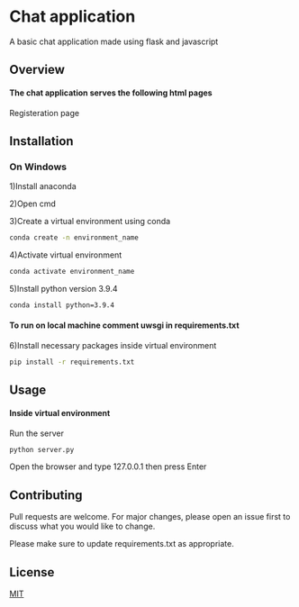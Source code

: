 # Chat application

A basic chat application made using flask and javascript

## Overview

#### The chat application serves the following html pages

Registeration page


## Installation
### On Windows
1)Install anaconda

2)Open cmd

3)Create a virtual environment using conda
```bash
conda create -n environment_name
```

4)Activate virtual environment
```bash
conda activate environment_name
```

5)Install python version 3.9.4
```bash
conda install python=3.9.4
```

#### To run on local machine comment uwsgi in requirements.txt

6)Install necessary packages inside virtual environment
```bash
pip install -r requirements.txt
```


## Usage
#### Inside virtual environment

Run the server
```bash
python server.py
```

Open the browser and type 127.0.0.1 then press Enter

## Contributing
Pull requests are welcome. For major changes, please open an issue first to discuss what you would like to change.

Please make sure to update requirements.txt as appropriate.

## License
[MIT](https://choosealicense.com/licenses/mit/)
